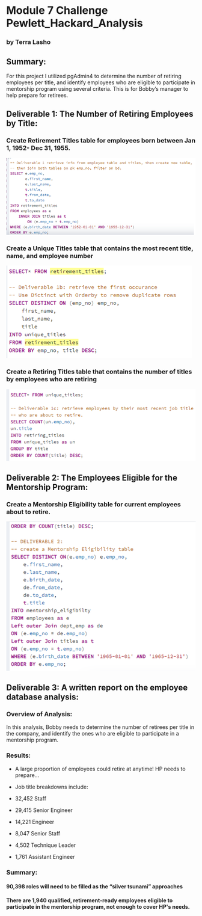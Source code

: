 # Module 7 Challenge Pewlett_Hackard_Analysis
### by Terra Lasho 

## Summary: 
For this project I utilized pgAdmin4 to determine the number of retiring employees per title, and identify employees who are eligible to participate in mentorship program using several criteria.  This is for Bobby’s manager to help prepare for retirees.
## Deliverable 1: The Number of Retiring Employees by Title:
### Create Retirement Titles table for employees born between Jan 1, 1952- Dec 31, 1955.
![](https://github.com/Beetleee/Pewlett_Hackard_Analysis/blob/main/Data/Deliverable%201a.png) 
### Create a Unique Titles table that contains the most recent title, name, and employee number
![](https://github.com/Beetleee/Pewlett_Hackard_Analysis/blob/main/Data/Deliverable%201b.png) 
### Create a Retiring Titles table that contains the number of titles by employees who are retiring
![](https://github.com/Beetleee/Pewlett_Hackard_Analysis/blob/main/Data/Deliverable%201c.png) 
## Deliverable 2: The Employees Eligible for the Mentorship Program:
### Create a Mentorship Eligibility table for current employees about to retire.
![](https://github.com/Beetleee/Pewlett_Hackard_Analysis/blob/main/Data/Deliverable%202.png) 
## Deliverable 3: A written report on the employee database analysis:
### Overview of Analysis:
In this analysis, Bobby needs to determine the number of retirees per title in the company, and identify the ones who are eligible to participate in a mentorship program.
### Results:
-	A large proportion of employees could retire at anytime! HP needs to prepare...
-	Job title breakdowns include:

- 32,452 Staff
- 29,415 Senior Engineer
- 14,221 Engineer
- 8,047 Senior Staff
- 4,502 Technique Leader
- 1,761 Assistant Engineer
### Summary:
#### 90,398 roles will need to be filled as the “silver tsunami” approaches
#### There are 1,940 qualified, retirement-ready employees eligible to participate in the mentorship program, not enough to cover HP's needs.
